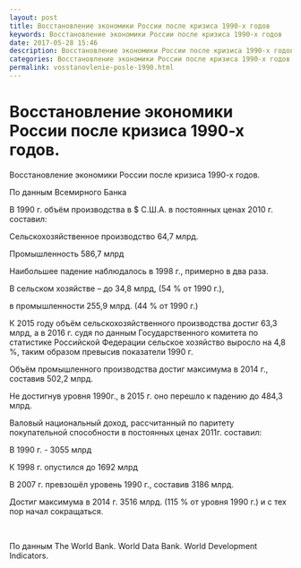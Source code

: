 ```yaml
---
layout: post
title: Восстановление экономики России после кризиса 1990-х годов
keywords: Восстановление экономики России после кризиса 1990-х годов
date: 2017-05-28 15:46
description: Восстановление экономики России после кризиса 1990-х годов
categories: Восстановление экономики России после кризиса 1990-х годов
permalink: vosstanovlenie-posle-1990.html
---
```


# Восстановление экономики России после кризиса 1990-х годов.



Восстановление экономики России после кризиса 1990-х годов.



По данным Всемирного Банка 


В 1990 г. объём производства в $ C.Ш.А. в постоянных ценах 2010 г. составил:


Сельскохозяйственное производство 64,7 млрд.


Промышленность 586,7 млрд



Наибольшее падение наблюдалось в 1998 г., примерно в два раза.


В сельском хозяйстве – до 34,8 млрд, (54 % от 1990 г.), 


в промышленности 255,9 млрд. (44 % от 1990 г.)



К 2015 году объём сельскохозяйственного производства достиг 63,3 млрд, а в 2016 г. судя по данным Государственного комитета по статистике Российской Федерации сельское хозяйство выросло на 4,8 %, таким образом превысив показатели 1990 г.


Объём промышленного производства достиг максимума в 2014 г., составив 502,2 млрд.


Не достигнув уровня 1990г., в 2015 г. оно перешло к падению до 484,3 млрд.  



Валовый национальный доход, рассчитанный по паритету покупательной способности в постоянных ценах 2011г. составил:


В 1990 г. - 3055 млрд


К 1998 г. опустился до 1692 млрд


В 2007 г. превзошёл уровень 1990 г., составив 3186 млрд.


Достиг максимума в 2014 г. 3516 млрд. (115 % от уровня 1990 г.) и с тех пор начал сокращаться.  



 


По данным The World Bank. World Data Bank. World Development Indicators.

			
			
